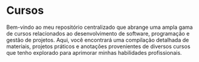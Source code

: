 # Cursos
Bem-vindo ao meu repositório centralizado que abrange uma ampla gama de cursos relacionados ao desenvolvimento de software, programação e gestão de projetos. Aqui, você encontrará uma compilação detalhada de materiais, projetos práticos e anotações provenientes de diversos cursos que tenho explorado para aprimorar minhas habilidades profissionais.
